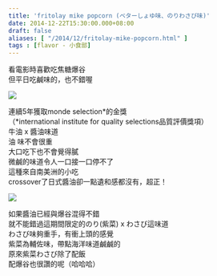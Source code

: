 ```yaml
---
title: 'fritolay mike popcorn (ベターしょゆ味、のりわさび味)'
date: 2014-12-22T15:30:00.000+08:00
draft: false
aliases: [ "/2014/12/fritolay-mike-popcorn.html" ]
tags : [flavor - 小食部]
---
```


看電影時喜歡吃焦糖爆谷  
但平日吃鹹味的，也不錯喔  

![](/images/mikepopcorn.jpg)

連續5年獲取monde selection\*的金獎  
（\*international institute for quality selections品質評價獎項）  
牛油 x 醬油味道  
油 味不會很重  
大口吃下也不會覺得膩  
微鹹的味道令人一口接一口停不了  
這種來自南美洲的小吃  
crossover了日式醬油卻一點遺和感都沒有，超正！  

![](/images/mikepopcornnori.jpg)

如果醬油已經與爆谷混得不錯  
就不能錯過這期間限定的のり(紫菜) x わさび這味道  
わさび味夠重手，有衝上頭的感覺  
紫菜為輔佐味，帶點海洋味道鹹鹹的  
原來紫菜わさび除了配飯  
配爆谷也很讚的呢（哈哈哈）
